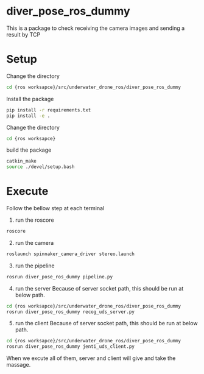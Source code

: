 # diver_pose_ros_dummy
This is a package to check receiving the camera images and sending a result by TCP

# Setup
Change the directory
```bash
cd {ros worksapce}/src/underwater_drone_ros/diver_pose_ros_dummy
```

Install the package
```bash
pip install -r requirements.txt
pip install -e .
```

Change the directory
```bash
cd {ros worksapce}
```

build the package
```bash
catkin_make
source ./devel/setup.bash
```

# Execute
Follow the bellow step at each terminal

1. run the roscore
```bash
roscore
```

2. run the camera
```bash
roslaunch spinnaker_camera_driver stereo.launch
```

3. run the pipeline
```bash
rosrun diver_pose_ros_dummy pipeline.py
```

4. run the server
Because of server socket path, this should be run at below path.
```bash
cd {ros worksapce}/src/underwater_drone_ros/diver_pose_ros_dummy
rosrun diver_pose_ros_dummy recog_uds_server.py
```

5. run the client
Because of server socket path, this should be run at below path.
```bash
cd {ros worksapce}/src/underwater_drone_ros/diver_pose_ros_dummy
rosrun diver_pose_ros_dummy jenti_uds_client.py
```

When we excute all of them, server and client will give and take
the massage.
